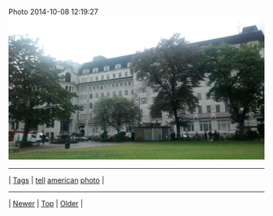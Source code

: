 <!--
title: Photo 2014-10-08 12
date: 2020-06-28T15:00:41.558Z
tags: tell, american, photo
-->











Photo 2014-10-08 12:19:27
![](99480402257-0.jpg)

<!--BOTTOM-POST-NAVIGATION-->
---

| [Tags](tags.md) | [tell](tag-tell.md) [american](tag-american.md) [photo](tag-photo.md) |

---

| [Newer](99386746937.md) | [Top](index.md) | [Older](99632990707.md) |